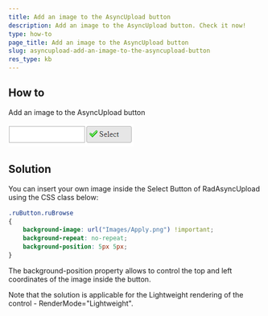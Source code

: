 ```yaml
---
title: Add an image to the AsyncUpload button
description: Add an image to the AsyncUpload button. Check it now!
type: how-to
page_title: Add an image to the AsyncUpload button
slug: asyncupload-add-an-image-to-the-asyncupload-button
res_type: kb
---
```



## How to

Add an image to the AsyncUpload button  
  
![Add Custom Icon](images/asyncupload-add-an-image-to-the-asyncupload-button.png)
  
## Solution

You can insert your own image inside the Select Button of RadAsyncUpload using the CSS class below:  

````CSS
.ruButton.ruBrowse
{
    background-image: url("Images/Apply.png") !important;
    background-repeat: no-repeat;
    background-position: 5px 5px;
}
````  

The background-position property allows to control the top and left coordinates of the image inside the button.  
  

Note that the solution is applicable for the Lightweight rendering of the control - RenderMode="Lightweight".

